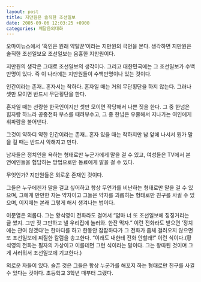 ```yaml
---
layout: post
title: 지만원은 솔직한 조선일보
date: 2005-09-06 12:03:25 +0900
categories: 깨달음의대화
---
```

오마이뉴스에서 ‘흑인은 원래 약탈꾼’이라는 지만원의 극언을 본다. 생각하면 지만원은 솔직한 조선일보요 조선일보는 음흉한 지만원이다.
  

  
지만원의 생각은 그대로 조선일보의 생각이다. 그리고 대한민국에는 그 조선일보가 수백만명이 있다. 즉 이 나라에는 지만원들이 수백만명이나 있는 것이다.
  

  
인간이라는 존재.. 혼자서는 착하다. 혼자일 때는 거의 무단횡단을 하지 않는다. 그러나 셋만 모이면 반드시 무단횡단을 한다.
  

  
혼자일 때는 선량한 한국인이지만 셋만 모이면 작당해서 나쁜 짓을 한다. 그 중 한넘은 힘자랑 하느라 공중전화 부스를 때려부수고, 그 중 한넘은 우쭐해서 지나가는 여인에게 휘파람을 불어댄다.
  

  
그것이 약하디 약한 인간이라는 존재.. 혼자 있을 때는 착하지만 남 앞에 나서서 뭔가 말을 걸 때는 반드시 악해지고 만다.
  

  
남자들은 정치인을 욕하는 형태로만 누군가에게 말을 걸 수 있고, 여성들은 TV에서 본 연예인들을 험담하는 방법으로만 동료에게 말을 걸 수 있다.
  

  
무엇인가? 지만원들은 외로운 존재인 것이다.
  

  
그들은 누구에겐가 말을 걸고 싶어하고 항상 무언가를 비난하는 형태로만 말을 걸 수 있으며, 그에게 만만한 자는 약자이고 그들은 약자를 괴롭히는 형태로만 친구를 사귈 수 있으며, 이지메는 본래 그렇게 해서 생겨나는 법이다.
  

  
이문열은 외롭다. 그는 황석영이 전화라도 걸어서 “얌마 너 또 조선일보에 징징거리는 글 썼지. 그딴 짓 그만하고 낼 우리집에 놀러와. 한잔 먹자.” 이런 전화라도 받으면 ‘정치에는 관여 않겠다’는 한마디를 하고 한동안 잠잠하다가 그 전화가 좀체 걸려오지 않으면 또 조선일보에 찌질한 칼럼을 송고한다. “이래도 내한테 전화 안할래!” 이런 식이다.(황석영의 전화는 필자의 가상이고 이를테면 그런 식이라는 말이다. 그는 왕따된 것이며 그게 서러워서 조선일보에 기고한다.)
  

  
외로운 자들이 있다. 슬픈 것은 그들은 항상 누군가를 해꼬지 하는 형태로만 친구를 사귈 수 있다는 것이다. 초등학교 3학년 때부터 그랬다.